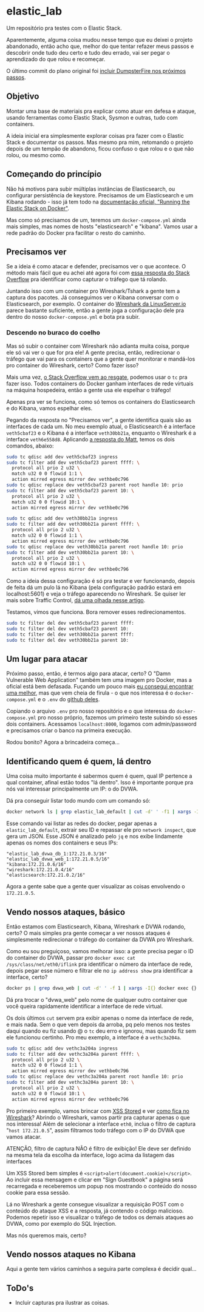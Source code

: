 # elastic_lab

Um repositório pra testes com o Elastic Stack.

Aparentemente, alguma coisa mudou nesse tempo que eu deixei o projeto abandonado, então acho que, melhor do que tentar refazer meus passos e descobrir onde tudo deu certo e tudo deu errado, vai ser pegar o aprendizado do que rolou e recomeçar.

O último commit do plano original foi [incluir DumpsterFire nos próximos passos](https://github.com/joaociocca/elastic_lab/commit/5eaa23c2f094aa8489631c7d466e2440fc2a0e71).

## Objetivo

Montar uma base de materiais pra explicar como atuar em defesa e ataque, usando ferramentas como Elastic Stack, Sysmon e outras, tudo com containers.

A ideia inicial era simplesmente explorar coisas pra fazer com o Elastic Stack e documentar os passos. Mas mesmo pra mim, retomando o projeto depois de um tempão de abandono, ficou confuso o que rolou e o que não rolou, ou mesmo como.

## Começando do princípio

Não há motivos para subir múltiplas instâncias de Elasticsearch, ou configurar persistência de keystore. Precisamos de um Elasticsearch e um Kibana rodando - isso já tem todo na [documentação oficial, "Running the Elastic Stack on Docker"](https://www.elastic.co/guide/en/elastic-stack-get-started/current/get-started-docker.html).

Mas como só precisamos de um, teremos um `docker-compose.yml` ainda mais simples, mas nomes de hosts "elasticsearch" e "kibana". Vamos usar a rede padrão do Docker pra facilitar o resto do caminho.

## Precisamos ver

Se a ideia é como atacar e defender, precisamos ver o que acontece. O método mais fácil que eu achei até agora foi com [essa resposta do Stack Overflow](https://stackoverflow.com/a/61855965/1985023) pra identificar como capturar o tráfego que tá rolando.

Juntando isso com um container pro Wireshark/Tshark a gente tem a captura dos pacotes. Já conseguimos ver o Kibana conversar com o Elasticsearch, por exemplo. O container do [Wireshark da LinuxServer.io](https://hub.docker.com/r/linuxserver/wireshark) parece bastante suficiente, então a gente joga a configuração dele pra dentro do nosso `docker-compose.yml` e bota pra subir.

### Descendo no buraco do coelho

Mas só subir o container com Wireshark não adianta muita coisa, porque ele só vai ver o que for pra ele! A gente precisa, então, redirecionar o tráfego que vai para os containers que a gente quer monitorar e mandá-los pro container do Wireshark, certo? Como fazer isso?

Mais uma vez, [o Stack Overflow vem ao resgate](https://stackoverflow.com/questions/38740667/docker-traffic-mirroring), podemos usar o `tc` pra fazer isso. Todos containers do Docker ganham interfaces de rede virtuais na máquina hospedeira, então a gente usa ele espelhar o tráfego!

Apenas pra ver se funciona, como só temos os containers do Elasticsearch e do Kibana, vamos espelhar eles.

Pegando da resposta no "Precisamos ver", a gente identifica quais são as interfaces de cada um. No meu exemplo atual, o Elasticsearch é a interface `veth5cbaf23` e o Kibana é a interface `veth30bb21a`, enquanto o Wireshark é a interface `veth6e558d8`. Aplicando [a resposta do Matt](https://stackoverflow.com/a/38747127/1985023), temos os dois comandos, abaixo:

```bash
sudo tc qdisc add dev veth5cbaf23 ingress
sudo tc filter add dev veth5cbaf23 parent ffff: \
  protocol all prio 2 u32 \
  match u32 0 0 flowid 1:1 \
  action mirred egress mirror dev vethbe0c796
sudo tc qdisc replace dev veth5cbaf23 parent root handle 10: prio
sudo tc filter add dev veth5cbaf23 parent 10: \
  protocol all prio 2 u32 \
  match u32 0 0 flowid 10:1 \
  action mirred egress mirror dev vethbe0c796
```

```bash
sudo tc qdisc add dev veth30bb21a ingress
sudo tc filter add dev veth30bb21a parent ffff: \
  protocol all prio 2 u32 \
  match u32 0 0 flowid 1:1 \
  action mirred egress mirror dev vethbe0c796
sudo tc qdisc replace dev veth30bb21a parent root handle 10: prio
sudo tc filter add dev veth30bb21a parent 10: \
  protocol all prio 2 u32 \
  match u32 0 0 flowid 10:1 \
  action mirred egress mirror dev vethbe0c796
```

Como a ideia dessa configuração é só pra testar e ver funcionando, depois de feita dá um pulo lá no Kibana (pela configuração padrão estará em localhost:5601) e veja o tráfego aparecendo no Wireshark. Se quiser ler mais sobre Traffic Control, [dá uma olhada nesse artigo](https://medium.com/swlh/traffic-mirroring-with-linux-tc-df4d36116119).

Testamos, vimos que funciona. Bora remover esses redirecionamentos.

```bash
sudo tc filter del dev veth5cbaf23 parent ffff:
sudo tc filter del dev veth5cbaf23 parent 10:
sudo tc filter del dev veth30bb21a parent ffff:
sudo tc filter del dev veth30bb21a parent 10:
```

## Um lugar para atacar

Próximo passo, então, é termos algo para atacar, certo? O "Damn Vulnerable Web Application" também tem uma imagem pro Docker, mas a oficial está bem defasada. Fuçando um pouco mais [eu consegui encontrar uma melhor](https://hub.docker.com/r/cytopia/dvwa), mas que vem cheia de firula - o que nos interessa é o `docker-compose.yml` e o `.env` do [github deles](https://github.com/cytopia/docker-dvwa).

Copiando o arquivo `.env` pro nosso repositório e o que interessa do `docker-compose.yml` pro nosso próprio, fazemos um primeiro teste subindo só esses dois containers. Acessamos `localhost:8000`, logamos com admin/password e precisamos criar o banco na primeira execução.

Rodou bonito? Agora a brincadeira começa...

## Identificando quem é quem, lá dentro

Uma coisa muito importante é sabermos quem é quem, qual IP pertence a qual container, afinal estão todos "lá dentro". Isso é importante porque pra nós vai interessar principalmente um IP: o do DVWA.

Dá pra conseguir listar todo mundo com um comando só:

```bash
docker network ls | grep elastic_lab_default | cut -d' ' -f1 | xargs -I{} sh -c "docker network inspect -f '{{json .Containers}}' {} | jq '.[] | .Name + \":\" + .IPv4Address'"
 ```

Esse comando vai listar as redes do docker, pegar apenas a `elastic_lab_default`, extrair seu ID e repassar ele pro `network inspect`, que gera um JSON. Esse JSON é analizado pelo `jq` e nos exibe lindamente apenas os nomes dos containers e seus IPs:

```plain
"elastic_lab_dvwa_db_1:172.21.0.3/16"
"elastic_lab_dvwa_web_1:172.21.0.5/16"
"kibana:172.21.0.6/16"
"wireshark:172.21.0.4/16"
"elasticsearch:172.21.0.2/16"
```

Agora a gente sabe que a gente quer visualizar as coisas envolvendo o `172.21.0.5`.

## Vendo nossos ataques, básico

Então estamos com Elasticsearch, Kibana, Wireshark e DVWA rodando, certo? O mais simples pra gente começar a ver nossos ataques é simplesmente redirecionar o tráfego do container da DVWA pro Wireshark.

Como eu sou preguiçoso, vamos melhorar isso: a gente precisa pegar o ID do container do DVWA, passar pro `docker exec cat /sys/class/net/eth0/iflink` pra identificar o número da interface de rede, depois pegar esse número e filtrar ele no `ip address show` pra identificar a interface, certo?

```bash
docker ps | grep dvwa_web | cut -d' ' -f 1 | xargs -I{} docker exec {} cat /sys/class/net/eth0/iflink | xargs -I{} sh -c 'ip a|grep "^{}"' | cut -d' ' -f2 | cut -d'@' -f1
```

Dá pra trocar o "dvwa_web" pelo nome de qualquer outro container que você queira rapidamente identificar a interface de rede virtual.

Os dois últimos `cut` servem pra exibir apenas o nome da interface de rede, e mais nada. Sem o que vem depois da arroba, pq pelo menos nos testes daqui quando eu fiz usando @ o `tc` deu erro e ignorou, mas quando fiz sem ele funcionou certinho. Pro meu exemplo, a interface é a `vethc3a204a`.

```bash
sudo tc qdisc add dev vethc3a204a ingress
sudo tc filter add dev vethc3a204a parent ffff: \
  protocol all prio 2 u32 \
  match u32 0 0 flowid 1:1 \
  action mirred egress mirror dev vethbe0c796
sudo tc qdisc replace dev vethc3a204a parent root handle 10: prio
sudo tc filter add dev vethc3a204a parent 10: \
  protocol all prio 2 u32 \
  match u32 0 0 flowid 10:1 \
  action mirred egress mirror dev vethbe0c796
```

Pro primeiro exemplo, vamos brincar com [XSS Stored](http://localhost:8000/vulnerabilities/xss_s/) e ver [como fica no Wireshark](http://localhost:3000/)? Abrindo o Wireshark, vamos partir pra capturar apenas o que nos interessa! Além de selecionar a interface `eth0`, inclua o filtro de captura "`host 172.21.0.5`", assim filtramos todo tráfego com o IP do DVWA que vamos atacar.

  ATENÇÃO, filtro de captura NÃO é filtro de exibição! Ele deve ser definido na mesma tela da escolha da interface, logo acima da listagem das interfaces

Um XSS Stored bem simples é `<script>alert(document.cookie)</script>`. Ao incluir essa mensagem e clicar em "Sign Guestbook" a página será recarregada e receberemos um popup nos mostrando o conteúdo do nosso cookie para essa sessão.

Lá no Wireshark a gente consegue visualizar a requisição POST com o conteúdo do ataque XSS e a resposta, já contendo o código malicioso. Podemos repetir isso e visualizar o tráfego de todos os demais ataques ao DVWA, como por exemplo do SQL Injection.

Mas nós queremos mais, certo?

## Vendo nossos ataques no Kibana

Aqui a gente tem vários caminhos a seguira parte complexa é decidir qual...

## ToDo's

* Incluir capturas pra ilustrar as coisas.
